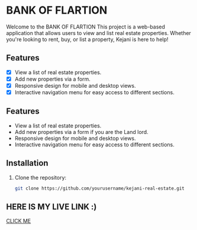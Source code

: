 # BANK OF FLARTION

Welcome to the BANK OF FLARTION This project is a web-based application that allows users to view and list real estate properties. Whether you're looking to rent, buy, or list a property, Kejani is here to help!

## Features

- [x] View a list of real estate properties.
- [x] Add new properties via a form.
- [x] Responsive design for mobile and desktop views.
- [x] Interactive navigation menu for easy access to different sections.

## Features

- View a list of real estate properties.
- Add new properties via a form if you are the Land lord.
- Responsive design for mobile and desktop views.
- Interactive navigation menu for easy access to different sections.

## Installation

1. Clone the repository:
   ```bash
   git clone https://github.com/yourusername/kejani-real-estate.git
   ```

## HERE IS MY LIVE LINK :)

[CLICK ME ](https://bank-six-theta.vercel.app/)
